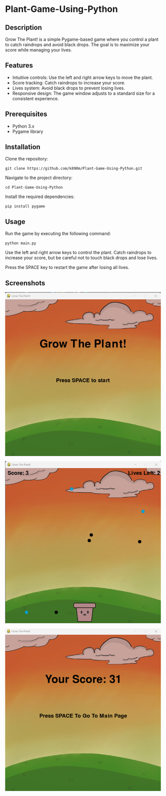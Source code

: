 # Plant-Game-Using-Python

## Description

Grow The Plant! is a simple Pygame-based game where you control a plant to catch raindrops and avoid black drops. The goal is to maximize your score while managing your lives.

## Features
* Intuitive controls: Use the left and right arrow keys to move the plant.
* Score tracking: Catch raindrops to increase your score.
* Lives system: Avoid black drops to prevent losing lives.
* Responsive design: The game window adjusts to a standard size for a consistent experience.

## Prerequisites
* Python 3.x
* Pygame library

## Installation
Clone the repository:

```
git clone https://github.com/k890m/Plant-Game-Using-Python.git
```

Navigate to the project directory:
```
cd Plant-Game-Using-Python
```

Install the required dependencies:
```
pip install pygame
```

## Usage
Run the game by executing the following command:
```
python main.py
```

Use the left and right arrow keys to control the plant. Catch raindrops to increase your score, but be careful not to touch black drops and lose lives.

Press the SPACE key to restart the game after losing all lives.

## Screenshots

![Start Screen displaying title 'Grow That Plant!' and 'Press SPACE to Play'](/Assets/startscreen.png)

![Game Play with Plant at the bottom and score of 3. Lives left: 2](/Assets/game.png)

![end screen diplaying score of 31.](./Assets/endscreen.png)


